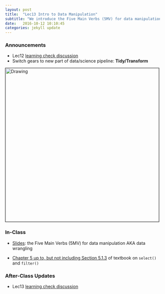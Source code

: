 ```yaml
---
layout: post
title:  "Lec13 Intro to Data Manipulation"
subtitle: "We introduce the Five Main Verbs (5MV) for data manipulation. Today: select() columns i.e. variables and filter() rows."
date:   2016-10-12 10:10:45
categories: jekyll update
---
```




### Announcements

<!--* [What if men and women voted in separate elections?](http://fivethirtyeight.com/features/election-update-women-are-defeating-donald-trump/)-->
* Lec12 <a href = "{{ site.baseurl }}/assets/LC/barplots.html" target = "_blank">learning check discussion</a>
* Switch gears to new part of data/science pipeline: **Tidy/Transform**
<img src="{{ site.baseurl }}/assets/figure/pipeline.png" alt="Drawing" style="width: 500px;" border="1"/>

<!--
* `dplyr` cheatsheet:
    + Handout in class
    + Also accessible from RStudio -> Menu Bar -> Help -> Cheatsheets -> Data Manipulation with `dplyr` and `tidyr`
-->

### In-Class

* <a href = "{{ site.baseurl }}/assets/2-Data/data_manipulation.html" target = "_blank">Slides</a>: the Five Main Verbs (5MV) for data manipulation AKA data wrangling
<!--    + piping via the `%>%` command, pronounced *then*-->
* <a href = "https://rudeboybert.github.io/IntroStatDataSciences/5-manip.html" target = "_blank">Chapter 5 up to, but not including Section 5.1.3</a> of textbook on `select()` and `filter()`


### After-Class Updates

* Lec13 <a href = "{{ site.baseurl }}/assets/LC/filter.html" target = "_blank">learning check discussion</a>

